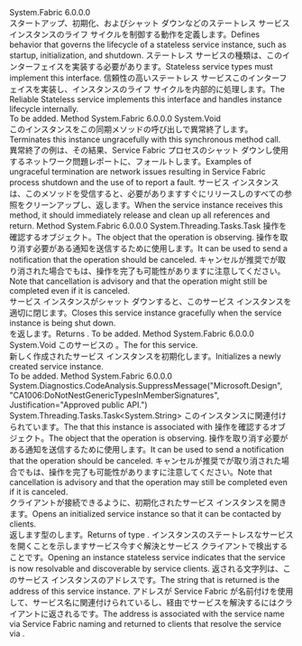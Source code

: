 <Type Name="IStatelessServiceInstance" FullName="System.Fabric.IStatelessServiceInstance">
  <TypeSignature Language="C#" Value="public interface IStatelessServiceInstance" />
  <TypeSignature Language="ILAsm" Value=".class public interface auto ansi abstract IStatelessServiceInstance" />
  <TypeSignature Language="DocId" Value="T:System.Fabric.IStatelessServiceInstance" />
  <TypeSignature Language="VB.NET" Value="Public Interface IStatelessServiceInstance" />
  <TypeSignature Language="F#" Value="type IStatelessServiceInstance = interface" />
  <AssemblyInfo>
    <AssemblyName>System.Fabric</AssemblyName>
    <AssemblyVersion>6.0.0.0</AssemblyVersion>
  </AssemblyInfo>
  <Interfaces />
  <Docs>
    <summary>
      <para><span data-ttu-id="da741-101">スタートアップ、初期化、およびシャット ダウンなどのステートレス サービス インスタンスのライフ サイクルを制御する動作を定義します。</span><span class="sxs-lookup"><span data-stu-id="da741-101">Defines behavior that governs the lifecycle of a stateless service instance, such as startup, initialization, and shutdown.</span></span> </para>
      <remarks>
            <span data-ttu-id="da741-102">ステートレス サービスの種類は、このインターフェイスを実装する必要があります。</span><span class="sxs-lookup"><span data-stu-id="da741-102">Stateless service types must implement this interface.</span></span> <span data-ttu-id="da741-103"><see href="https://docs.microsoft.com/dotnet/api/microsoft.servicefabric.services.runtime.statelessservice">信頼性の高いステートレス サービス</see>このインターフェイスを実装し、インスタンスのライフ サイクルを内部的に処理します。</span><span class="sxs-lookup"><span data-stu-id="da741-103">The <see href="https://docs.microsoft.com/dotnet/api/microsoft.servicefabric.services.runtime.statelessservice">Reliable Stateless service</see> implements this interface and handles instance lifecycle internally.</span></span>
            </remarks>
    </summary>
    <remarks>To be added.</remarks>
  </Docs>
  <Members>
    <Member MemberName="Abort">
      <MemberSignature Language="C#" Value="public void Abort ();" />
      <MemberSignature Language="ILAsm" Value=".method public hidebysig newslot virtual instance void Abort() cil managed" />
      <MemberSignature Language="DocId" Value="M:System.Fabric.IStatelessServiceInstance.Abort" />
      <MemberSignature Language="VB.NET" Value="Public Sub Abort ()" />
      <MemberSignature Language="F#" Value="abstract member Abort : unit -&gt; unit" Usage="iStatelessServiceInstance.Abort " />
      <MemberType>Method</MemberType>
      <AssemblyInfo>
        <AssemblyName>System.Fabric</AssemblyName>
        <AssemblyVersion>6.0.0.0</AssemblyVersion>
      </AssemblyInfo>
      <ReturnValue>
        <ReturnType>System.Void</ReturnType>
      </ReturnValue>
      <Parameters />
      <Docs>
        <summary>
          <para> <span data-ttu-id="da741-104">このインスタンスをこの同期メソッドの呼び出しで異常終了します。</span><span class="sxs-lookup"><span data-stu-id="da741-104">Terminates this instance ungracefully with this synchronous method call.</span></span> </para>
        </summary>
        <remarks>
          <para><span data-ttu-id="da741-105">異常終了の例は、その結果、Service Fabric プロセスのシャット ダウンし使用するネットワーク問題<see cref="M:System.Fabric.IServicePartition.ReportFault(System.Fabric.FaultType)" />レポートに、<see cref="F:System.Fabric.FaultType.Permanent" />フォールトします。</span><span class="sxs-lookup"><span data-stu-id="da741-105">Examples of ungraceful termination are network issues resulting in Service Fabric process shutdown and the use of <see cref="M:System.Fabric.IServicePartition.ReportFault(System.Fabric.FaultType)" /> to report a <see cref="F:System.Fabric.FaultType.Permanent" /> fault.</span></span> <span data-ttu-id="da741-106">サービス インスタンスは、このメソッドを受信すると、必要がありますすぐにリリースしのすべての参照をクリーンアップし、返します。</span><span class="sxs-lookup"><span data-stu-id="da741-106">When the service instance receives this method, it should immediately release and clean up all references and return.</span></span></para>
        </remarks>
      </Docs>
    </Member>
    <Member MemberName="CloseAsync">
      <MemberSignature Language="C#" Value="public System.Threading.Tasks.Task CloseAsync (System.Threading.CancellationToken cancellationToken);" />
      <MemberSignature Language="ILAsm" Value=".method public hidebysig newslot virtual instance class System.Threading.Tasks.Task CloseAsync(valuetype System.Threading.CancellationToken cancellationToken) cil managed" />
      <MemberSignature Language="DocId" Value="M:System.Fabric.IStatelessServiceInstance.CloseAsync(System.Threading.CancellationToken)" />
      <MemberSignature Language="F#" Value="abstract member CloseAsync : System.Threading.CancellationToken -&gt; System.Threading.Tasks.Task" Usage="iStatelessServiceInstance.CloseAsync cancellationToken" />
      <MemberType>Method</MemberType>
      <AssemblyInfo>
        <AssemblyName>System.Fabric</AssemblyName>
        <AssemblyVersion>6.0.0.0</AssemblyVersion>
      </AssemblyInfo>
      <ReturnValue>
        <ReturnType>System.Threading.Tasks.Task</ReturnType>
      </ReturnValue>
      <Parameters>
        <Parameter Name="cancellationToken" Type="System.Threading.CancellationToken" />
      </Parameters>
      <Docs>
        <param name="cancellationToken">
          <para><span data-ttu-id="da741-107"><see cref="T:System.Threading.CancellationToken" />操作を確認するオブジェクト。</span><span class="sxs-lookup"><span data-stu-id="da741-107">The <see cref="T:System.Threading.CancellationToken" /> object that the operation is observing.</span></span> <span data-ttu-id="da741-108">操作を取り消す必要がある通知を送信するために使用します。</span><span class="sxs-lookup"><span data-stu-id="da741-108">It can be used to send a notification that the operation should be canceled.</span></span> <span data-ttu-id="da741-109">キャンセルが推奨でが取り消された場合でもは、操作を完了も可能性がありますに注意してください。</span><span class="sxs-lookup"><span data-stu-id="da741-109">Note that cancellation is advisory and that the operation might still be completed even if it is canceled.</span></span></para>
        </param>
        <summary>
          <para><span data-ttu-id="da741-110">サービス インスタンスがシャット ダウンすると、このサービス インスタンスを適切に閉じます。</span><span class="sxs-lookup"><span data-stu-id="da741-110">Closes this service instance gracefully when the service instance is being shut down.</span></span></para>
        </summary>
        <returns>
          <para><span data-ttu-id="da741-111"><see cref="T:System.Threading.Tasks.Task" /> を返します。</span><span class="sxs-lookup"><span data-stu-id="da741-111">Returns <see cref="T:System.Threading.Tasks.Task" />.</span></span></para>
        </returns>
        <remarks>To be added.</remarks>
      </Docs>
    </Member>
    <Member MemberName="Initialize">
      <MemberSignature Language="C#" Value="public void Initialize (System.Fabric.StatelessServiceInitializationParameters initializationParameters);" />
      <MemberSignature Language="ILAsm" Value=".method public hidebysig newslot virtual instance void Initialize(class System.Fabric.StatelessServiceInitializationParameters initializationParameters) cil managed" />
      <MemberSignature Language="DocId" Value="M:System.Fabric.IStatelessServiceInstance.Initialize(System.Fabric.StatelessServiceInitializationParameters)" />
      <MemberSignature Language="VB.NET" Value="Public Sub Initialize (initializationParameters As StatelessServiceInitializationParameters)" />
      <MemberSignature Language="F#" Value="abstract member Initialize : System.Fabric.StatelessServiceInitializationParameters -&gt; unit" Usage="iStatelessServiceInstance.Initialize initializationParameters" />
      <MemberType>Method</MemberType>
      <AssemblyInfo>
        <AssemblyName>System.Fabric</AssemblyName>
        <AssemblyVersion>6.0.0.0</AssemblyVersion>
      </AssemblyInfo>
      <ReturnValue>
        <ReturnType>System.Void</ReturnType>
      </ReturnValue>
      <Parameters>
        <Parameter Name="initializationParameters" Type="System.Fabric.StatelessServiceInitializationParameters" />
      </Parameters>
      <Docs>
        <param name="initializationParameters">
          <para><span data-ttu-id="da741-112">このサービスの <see cref="T:System.Fabric.StatelessServiceInitializationParameters" />。</span><span class="sxs-lookup"><span data-stu-id="da741-112">The <see cref="T:System.Fabric.StatelessServiceInitializationParameters" /> for this service.</span></span></para>
        </param>
        <summary>
          <para> <span data-ttu-id="da741-113">新しく作成されたサービス インスタンスを初期化します。</span><span class="sxs-lookup"><span data-stu-id="da741-113">Initializes a newly created service instance.</span></span></para>
        </summary>
        <remarks>To be added.</remarks>
      </Docs>
    </Member>
    <Member MemberName="OpenAsync">
      <MemberSignature Language="C#" Value="public System.Threading.Tasks.Task&lt;string&gt; OpenAsync (System.Fabric.IStatelessServicePartition partition, System.Threading.CancellationToken cancellationToken);" />
      <MemberSignature Language="ILAsm" Value=".method public hidebysig newslot virtual instance class System.Threading.Tasks.Task`1&lt;string&gt; OpenAsync(class System.Fabric.IStatelessServicePartition partition, valuetype System.Threading.CancellationToken cancellationToken) cil managed" />
      <MemberSignature Language="DocId" Value="M:System.Fabric.IStatelessServiceInstance.OpenAsync(System.Fabric.IStatelessServicePartition,System.Threading.CancellationToken)" />
      <MemberSignature Language="F#" Value="abstract member OpenAsync : System.Fabric.IStatelessServicePartition * System.Threading.CancellationToken -&gt; System.Threading.Tasks.Task&lt;string&gt;" Usage="iStatelessServiceInstance.OpenAsync (partition, cancellationToken)" />
      <MemberType>Method</MemberType>
      <AssemblyInfo>
        <AssemblyName>System.Fabric</AssemblyName>
        <AssemblyVersion>6.0.0.0</AssemblyVersion>
      </AssemblyInfo>
      <Attributes>
        <Attribute>
          <AttributeName>System.Diagnostics.CodeAnalysis.SuppressMessage("Microsoft.Design", "CA1006:DoNotNestGenericTypesInMemberSignatures", Justification="Approved public API.")</AttributeName>
        </Attribute>
      </Attributes>
      <ReturnValue>
        <ReturnType>System.Threading.Tasks.Task&lt;System.String&gt;</ReturnType>
      </ReturnValue>
      <Parameters>
        <Parameter Name="partition" Type="System.Fabric.IStatelessServicePartition" />
        <Parameter Name="cancellationToken" Type="System.Threading.CancellationToken" />
      </Parameters>
      <Docs>
        <param name="partition">
          <para>
                <span data-ttu-id="da741-114"><see cref="T:System.Fabric.IStatelessServicePartition" />このインスタンスに関連付けられています。</span><span class="sxs-lookup"><span data-stu-id="da741-114">The <see cref="T:System.Fabric.IStatelessServicePartition" /> that this instance is associated with</span></span></para>
        </param>
        <param name="cancellationToken">
          <para><span data-ttu-id="da741-115"><see cref="T:System.Threading.CancellationToken" />操作を確認するオブジェクト。</span><span class="sxs-lookup"><span data-stu-id="da741-115">The <see cref="T:System.Threading.CancellationToken" /> object that the operation is observing.</span></span> <span data-ttu-id="da741-116">操作を取り消す必要がある通知を送信するために使用します。</span><span class="sxs-lookup"><span data-stu-id="da741-116">It can be used to send a notification that the operation should be canceled.</span></span> <span data-ttu-id="da741-117">キャンセルが推奨でが取り消された場合でもは、操作を完了も可能性がありますに注意してください。</span><span class="sxs-lookup"><span data-stu-id="da741-117">Note that cancellation is advisory and that the operation may still be completed even if it is canceled.</span></span></para>
        </param>
        <summary>
          <para><span data-ttu-id="da741-118">クライアントが接続できるように、初期化されたサービス インスタンスを開きます。</span><span class="sxs-lookup"><span data-stu-id="da741-118">Opens an initialized service instance so that it can be contacted by clients.</span></span></para>
        </summary>
        <returns>
          <para><span data-ttu-id="da741-119">返します<see cref="T:System.Threading.Tasks.Task`1" />型の<see cref="T:System.String" />します。</span><span class="sxs-lookup"><span data-stu-id="da741-119">Returns <see cref="T:System.Threading.Tasks.Task`1" /> of type <see cref="T:System.String" />.</span></span></para>
        </returns>
        <remarks>
          <para><span data-ttu-id="da741-120">インスタンスのステートレスなサービスを開くことを示しますサービス今すぐ解決とサービス クライアントで検出することです。</span><span class="sxs-lookup"><span data-stu-id="da741-120">Opening an instance stateless service indicates that the service is now resolvable and discoverable by service clients.</span></span> <span data-ttu-id="da741-121">返される文字列は、このサービス インスタンスのアドレスです。</span><span class="sxs-lookup"><span data-stu-id="da741-121">The string that is returned is the address of this service instance.</span></span> <span data-ttu-id="da741-122">アドレスが Service Fabric が名前付けを使用して、サービス名に関連付けられているし、経由でサービスを解決するにはクライアントに返される<see cref="M:System.Fabric.FabricClient.ServiceManagementClient.ResolveServicePartitionAsync(System.Uri)" />です。</span><span class="sxs-lookup"><span data-stu-id="da741-122">The address is associated with the service name via Service Fabric naming and returned to clients that resolve the service via <see cref="M:System.Fabric.FabricClient.ServiceManagementClient.ResolveServicePartitionAsync(System.Uri)" />.</span></span></para>
        </remarks>
      </Docs>
    </Member>
  </Members>
</Type>